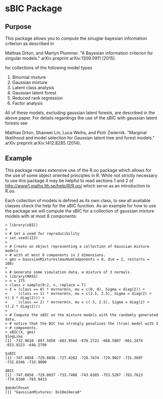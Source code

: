 # sBIC Package

## Purpose

This package allows you to compute the sinuglar bayesian information criterion
as described in

Mathias Drton, and Martyn Plummer. "A Bayesian information criterion for
singular models." arXiv preprint arXiv:1309.0911 (2015).

for collections of the following model types

1. Binomial mixture
2. Gaussian mixture
3. Latent class analysis
4. Gaussian latent forest
5. Reduced rank regression
6. Factor analysis

All of these models, excluding gaussian latent forests, are described in the
above paper. For details regardings the use of the sBIC with gaussian latent
forests see 

Mathias Drton, Shaowei Lin, Luca Weihs, and Piotr Zwiernik. "Marginal likelihood
and model selection for Gaussian latent tree and forest models." arXiv preprint
arXiv:1412.8285 (2014).

## Example

This package makes extensive use of the R.oo package which allows for the use
of some object oriented principles in R. While not strictly necessary to use
this package it may be helpful to read sections 1 and 2 of
http://www1.maths.lth.se/help/R/R.oo/ which serve as an introduction to R.oo.

Each collection of models is defined as its own class, to see all available
classes check the help for the sBIC function. As an example for how to use the
package we will compute the sBIC for a collection of gaussian mixture models
with at most 8 components:

```
> library(sBIC)
>
> # Set a seed for reproducibility
> set.seed(123)
> 
> # Create an object representing a collection of Gaussian mixture models
> # with at most 8 components in 2 dimensions.
> gms = GaussianMixtures(maxNumComponents = 8, dim = 2, restarts = 100)
>
> # Generate some simulation data, a mixture of 3 normals.
> library(MASS)
> n = 175
> class = sample(0:2, n, replace = T)
> X = (class == 0) * mvrnorm(n, mu = c(0, 0), Sigma = diag(2)) +
>     (class == 1) * mvrnorm(n, mu = c(2.5, 2.5), Sigma = diag(2) + t(.3 * diag(2))) +
>     (class == 2) * mvrnorm(n, mu = c(-3, 2.5), Sigma = diag(2) + t(.2 * diag(2)))
> 
> # Compute the sBIC on the mixture models with the randomly generated data,
> # notice that the BIC too strongly penalizes the (true) model with 3
> # components.
> sBIC(X, gms)
$logLike
[1] -732.9610 -697.5850 -683.9564 -676.2722 -668.5807 -661.2474 -653.9223 -646.2799

$sBIC
[1] -747.6058 -729.8036 -727.4262 -728.7474 -729.9027 -731.3697 -732.8346 -733.9800

$BIC
[1] -747.6058 -729.8037 -733.7488 -743.6385 -753.5207 -763.7613 -774.0100 -783.9413

$modelPoset
[1] "GaussianMixtures: 0x10e24eca8"
```